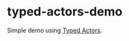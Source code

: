 typed-actors-demo
=================

Simple demo using [Typed Actors](https://github.com/knutwalker/typed-actors).
